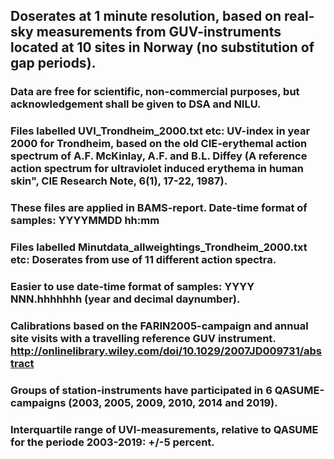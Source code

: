 ## Doserates at 1 minute resolution, based on real-sky measurements from GUV-instruments located at 10 sites in Norway (no substitution of gap periods).
### Data are free for scientific, non-commercial purposes, but acknowledgement shall be given to DSA and NILU.
### Files labelled UVI_Trondheim_2000.txt etc: UV-index in year 2000 for Trondheim, based on the old CIE-erythemal action spectrum of A.F. McKinlay, A.F. and B.L. Diffey (A reference action spectrum for ultraviolet induced erythema in human skin", CIE Research Note, 6(1), 17-22, 1987).
### These files are applied in BAMS-report. Date-time format of samples: YYYYMMDD hh:mm
### Files labelled Minutdata_allweightings_Trondheim_2000.txt etc: Doserates from use of 11 different action spectra.
### Easier to use date-time format of samples: YYYY NNN.hhhhhhh (year and decimal daynumber).
### Calibrations based on the FARIN2005-campaign and annual site visits with a travelling reference GUV instrument. http://onlinelibrary.wiley.com/doi/10.1029/2007JD009731/abstract
### Groups of station-instruments have participated in 6 QASUME-campaigns (2003, 2005, 2009, 2010, 2014 and 2019).
### Interquartile range of UVI-measurements, relative to QASUME for the periode 2003-2019: +/-5 percent.


